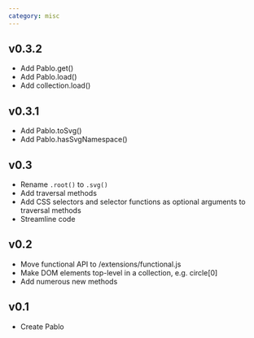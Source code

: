 ```yaml
---
category: misc
---
```



## v0.3.2
- Add Pablo.get()
- Add Pablo.load()
- Add collection.load()


## v0.3.1
- Add Pablo.toSvg()
- Add Pablo.hasSvgNamespace()


## v0.3
- Rename `.root()` to `.svg()`
- Add traversal methods
- Add CSS selectors and selector functions as optional arguments to traversal methods
- Streamline code


## v0.2
- Move functional API to /extensions/functional.js
- Make DOM elements top-level in a collection, e.g. circle\[0\]
- Add numerous new methods


## v0.1
- Create Pablo
